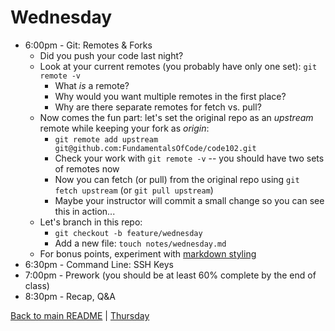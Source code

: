 # Wednesday

* 6:00pm - Git: Remotes & Forks
  * Did you push your code last night?
  * Look at your current remotes (you probably have only one set): `git remote -v`
    * What *is* a remote?
    * Why would you want multiple remotes in the first place?
    * Why are there separate remotes for fetch vs. pull?
  * Now comes the fun part: let's set the original repo as an *upstream* remote while keeping your fork as *origin*:
    * `git remote add upstream git@github.com:FundamentalsOfCode/code102.git`
    * Check your work with `git remote -v` -- you should have two sets of remotes now
    * Now you can fetch (or pull) from the original repo using `git fetch upstream` (or `git pull upstream`)
    * Maybe your instructor will commit a small change so you can see this in action...
  * Let's branch in this repo:
    * `git checkout -b feature/wednesday`
    * Add a new file: `touch notes/wednesday.md`
  * For bonus points, experiment with [markdown styling](https://guides.github.com/features/mastering-markdown/)
* 6:30pm - Command Line: SSH Keys
* 7:00pm - Prework (you should be at least 60% complete by the end of class)
* 8:30pm - Recap, Q&A

[Back to main README](/README.md) | [Thursday](/schedule/thursday.md)
